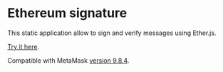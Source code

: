 #  Ethereum signature

This static application allow to sign and verify messages using Ether.js.

[Try it here](https://fcmiranda.github.io/ethereum-signature/).

Compatible with MetaMask [version 9.8.4](https://github.com/MetaMask/metamask-extension/releases/tag/v9.8.4).
